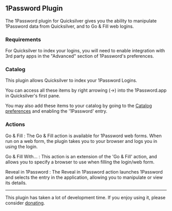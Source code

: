 ## 1Password Plugin

The 1Password plugin for Quicksilver gives you the ability to manipulate 1Password data from Quicksilver, and to Go & Fill web logins.

### Requirements

For Quicksilver to index your logins, you will need to enable integration with 3rd party apps in the "Advanced" section of 1Password's preferences.

### Catalog

This plugin allows Quicksilver to index your 1Password Logins.

You can access all these items by right arrowing (→) into the 1Password.app in Quicksilver's first pane.

You may also add these items to your catalog by going to the [Catalog preferences](qs://preferences#QSCatalogPrefPane) and enabling the '1Password' entry.

### Actions

Go & Fill
: The Go & Fill action is available for 1Password web forms. When run on a web form, the plugin takes you to your browser and logs you in using the login.

Go & Fill With…
: This action is an extension of the 'Go & Fill' action, and allows you to specify a browser to use when filling the login/web form.

Reveal in 1Password
: The Reveal in 1Password action launches 1Password and selects the entry in the application, allowing you to manipulate or view its details.

-----

This plugin has taken a lot of development time. If you enjoy using it, please consider [donating](http://patjack.co.uk/donating-for-my-quicksilver-1password-plugin/).

